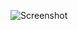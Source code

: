 ![Screenshot](https://raw.githubusercontent.com/Cryakl/Ultimate-RAT-Collection/refs/heads/main/Turkojan/Turkojan%203.0%20English/Screenshot.png)
